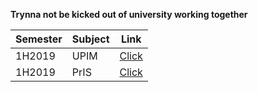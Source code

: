 **Trynna not be kicked out of university working together**

|Semester|Subject|Link|
|--------|-------|----|
|1H2019|UPIM|[Click](https://github.com/trueddd/UniversityExams/blob/master/upim/UPIM.md)|
|1H2019|PrIS|[Click](https://github.com/trueddd/UniversityExams/blob/master/pris/PrIS.md)|

